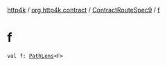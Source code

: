 [http4k](../../index.md) / [org.http4k.contract](../index.md) / [ContractRouteSpec9](index.md) / [f](./f.md)

# f

`val f: `[`PathLens`](../../org.http4k.lens/-path-lens/index.md)`<F>`